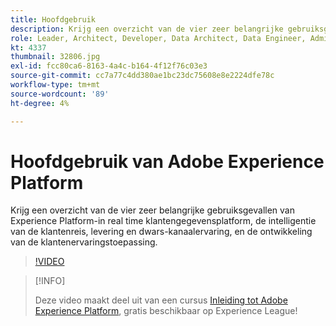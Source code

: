 ```yaml
---
title: Hoofdgebruik
description: Krijg een overzicht van de vier zeer belangrijke gebruiksgevallen van Experience Platform&mdash;het platform van klantengegevens in real time, de inlichtingen van de klantenreis, levering en dwars-kanaalervaring, en de ontwikkeling van de klantenervaringstoepassing.
role: Leader, Architect, Developer, Data Architect, Data Engineer, Admin, User
kt: 4337
thumbnail: 32806.jpg
exl-id: fcc80ca6-8163-4a4c-b164-4f12f76c03e3
source-git-commit: cc7a77c4dd380ae1bc23dc75608e8e2224dfe78c
workflow-type: tm+mt
source-wordcount: '89'
ht-degree: 4%

---
```


# Hoofdgebruik van Adobe Experience Platform

Krijg een overzicht van de vier zeer belangrijke gebruiksgevallen van Experience Platform-in real time klantengegevensplatform, de intelligentie van de klantenreis, levering en dwars-kanaalervaring, en de ontwikkeling van de klantenervaringstoepassing.

>[!VIDEO](https://video.tv.adobe.com/v/32806?quality=12&learn=on)

>[!INFO]
>
> Deze video maakt deel uit van een cursus [Inleiding tot Adobe Experience Platform](https://experienceleague.adobe.com/?recommended=ExperiencePlatform-U-1-2020.1), gratis beschikbaar op Experience League!

